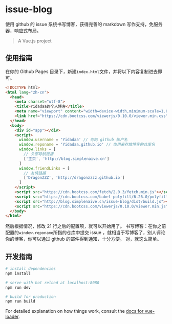 # issue-blog

使用 github 的 issue 系统书写博客，获得完善的 markdown 写作支持，免服务器，响应式布局。

> A Vue.js project

## 使用指南

在你的 Github Pages 目录下，新建`index.html`文件，并将以下内容复制进去即可。
```html
<!DOCTYPE html>
<html lang="zh-cn">
  <head>
    <meta charset="utf-8">
    <title>Yidadaa的个人博客</title>
    <meta name="viewport" content="width=device-width,minimum-scale=1.0,maximum-scale=1.0,user-scalable=no">
    <link href="https://cdn.bootcss.com/viewerjs/0.10.0/viewer.min.css" rel="stylesheet">
  </head>
  <body>
    <div id="app"></div>
    <script>
      window.username = 'Yidadaa' // 你的 github 账户名
      window.reponame = 'Yidadaa.github.io' // 你用来存放博客的仓库名
      window.links = [
        // 头部导航链接
        ['主页', 'http://blog.simplenaive.cn']
      ]
      window.friendLinks = [
        // 友情链接
        ['DragonZZZ', 'http://dragonzzzz.github.io']
      ]
    </script>
    <script src="https://cdn.bootcss.com/fetch/2.0.3/fetch.min.js"></script>
    <script src="https://cdn.bootcss.com/babel-polyfill/6.26.0/polyfill.min.js"></script>
    <script src="http://blog.simplenaive.cn/issue-blog/dist/build.js"></script>
    <script src="https://cdn.bootcss.com/viewerjs/0.10.0/viewer.min.js"></script>
  </body>
</html>
```
然后根据情况，修改 21 行之后的配置项，就可以开始用了。
书写博客：在你之前配置的`window.reponame`所指的仓库中提交 issue ，就相当于写博客了，别人评论你的博客，你可以通过 github 的邮件得到通知，十分方便。
对，就这么简单。

## 开发指南

``` bash
# install dependencies
npm install

# serve with hot reload at localhost:8080
npm run dev

# build for production
npm run build
```

For detailed explanation on how things work, consult the [docs for vue-loader](http://vuejs.github.io/vue-loader).
